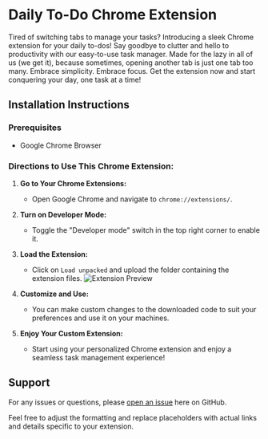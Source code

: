 # Daily To-Do Chrome Extension

Tired of switching tabs to manage your tasks? Introducing a sleek Chrome extension for your daily to-dos! Say goodbye to clutter and hello to productivity with our easy-to-use task manager. Made for the lazy in all of us (we get it), because sometimes, opening another tab is just one tab too many. Embrace simplicity. Embrace focus. Get the extension now and start conquering your day, one task at a time!



## Installation Instructions

### Prerequisites
- Google Chrome Browser

### Directions to Use This Chrome Extension:

1. **Go to Your Chrome Extensions:**
   - Open Google Chrome and navigate to `chrome://extensions/`.

2. **Turn on Developer Mode:**
   - Toggle the "Developer mode" switch in the top right corner to enable it.

3. **Load the Extension:**
   - Click on `Load unpacked` and upload the folder containing the extension files.
![Extension Preview](https://github.com/Tereshaa/To-do-Chrome-Extension/assets/106382420/1de88cdb-bad0-46ef-a187-309ea239c9e0)

4. **Customize and Use:**
   - You can make custom changes to the downloaded code to suit your preferences and use it on your machines.

5. **Enjoy Your Custom Extension:**
   - Start using your personalized Chrome extension and enjoy a seamless task management experience!

## Support

For any issues or questions, please [open an issue](https://github.com/Tereshaa/To-do-Chrome-Extension/issues) here on GitHub.


Feel free to adjust the formatting and replace placeholders with actual links and details specific to your extension. 
